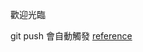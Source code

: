 
歡迎光臨

git push 會自動觸發
[reference](https://www.onejar99.com/gitbook-building-and-publishing-free-unlimitedly/)